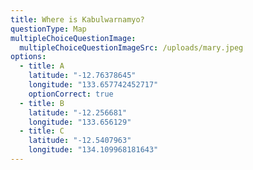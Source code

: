 ```yaml
---
title: Where is Kabulwarnamyo?
questionType: Map
multipleChoiceQuestionImage:
  multipleChoiceQuestionImageSrc: /uploads/mary.jpeg
options:
  - title: A
    latitude: "-12.76378645"
    longitude: "133.657742452717"
    optionCorrect: true
  - title: B
    latitude: "-12.256681"
    longitude: "133.656129"
  - title: C
    latitude: "-12.5407963"
    longitude: "134.109968181643"
---
```

